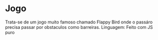 # Jogo

Trata-se de um jogo muito famoso chamado Flappy Bird onde o passáro precisa passar por obstaculos como barreiras. 
Linguagem: Feito com JS puro
